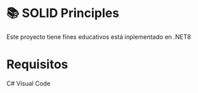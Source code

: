 # 📚 SOLID Principles
Este proyecto tiene fines educativos está inplementado en .NET8

# Requisitos 
C#
Visual Code 





